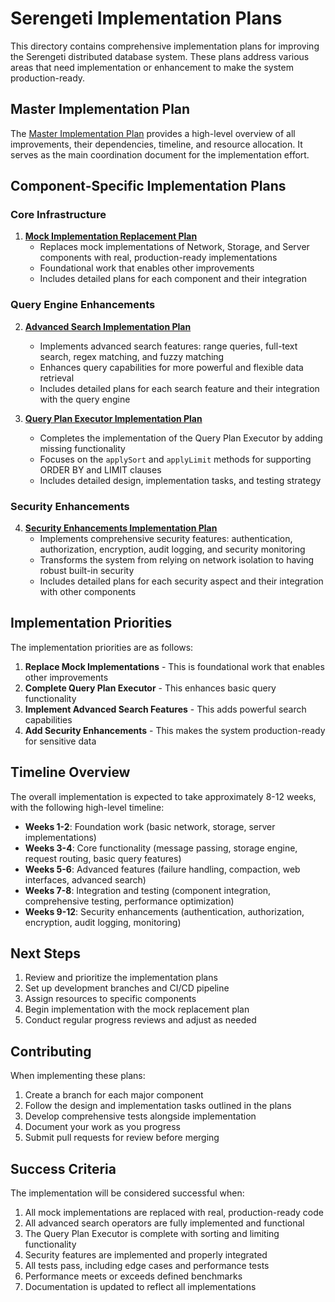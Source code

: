 # Serengeti Implementation Plans

This directory contains comprehensive implementation plans for improving the Serengeti distributed database system. These plans address various areas that need implementation or enhancement to make the system production-ready.

## Master Implementation Plan

The [Master Implementation Plan](MasterImplementationPlan.md) provides a high-level overview of all improvements, their dependencies, timeline, and resource allocation. It serves as the main coordination document for the implementation effort.

## Component-Specific Implementation Plans

### Core Infrastructure

1. [**Mock Implementation Replacement Plan**](MockImplementationReplacementPlan.md)
   - Replaces mock implementations of Network, Storage, and Server components with real, production-ready implementations
   - Foundational work that enables other improvements
   - Includes detailed plans for each component and their integration

### Query Engine Enhancements

2. [**Advanced Search Implementation Plan**](AdvancedSearchImplementationPlan.md)
   - Implements advanced search features: range queries, full-text search, regex matching, and fuzzy matching
   - Enhances query capabilities for more powerful and flexible data retrieval
   - Includes detailed plans for each search feature and their integration with the query engine

3. [**Query Plan Executor Implementation Plan**](QueryPlanExecutorImplementationPlan.md)
   - Completes the implementation of the Query Plan Executor by adding missing functionality
   - Focuses on the `applySort` and `applyLimit` methods for supporting ORDER BY and LIMIT clauses
   - Includes detailed design, implementation tasks, and testing strategy

### Security Enhancements

4. [**Security Enhancements Implementation Plan**](SecurityEnhancementsImplementationPlan.md)
   - Implements comprehensive security features: authentication, authorization, encryption, audit logging, and security monitoring
   - Transforms the system from relying on network isolation to having robust built-in security
   - Includes detailed plans for each security aspect and their integration with other components

## Implementation Priorities

The implementation priorities are as follows:

1. **Replace Mock Implementations** - This is foundational work that enables other improvements
2. **Complete Query Plan Executor** - This enhances basic query functionality
3. **Implement Advanced Search Features** - This adds powerful search capabilities
4. **Add Security Enhancements** - This makes the system production-ready for sensitive data

## Timeline Overview

The overall implementation is expected to take approximately 8-12 weeks, with the following high-level timeline:

- **Weeks 1-2**: Foundation work (basic network, storage, server implementations)
- **Weeks 3-4**: Core functionality (message passing, storage engine, request routing, basic query features)
- **Weeks 5-6**: Advanced features (failure handling, compaction, web interfaces, advanced search)
- **Weeks 7-8**: Integration and testing (component integration, comprehensive testing, performance optimization)
- **Weeks 9-12**: Security enhancements (authentication, authorization, encryption, audit logging, monitoring)

## Next Steps

1. Review and prioritize the implementation plans
2. Set up development branches and CI/CD pipeline
3. Assign resources to specific components
4. Begin implementation with the mock replacement plan
5. Conduct regular progress reviews and adjust as needed

## Contributing

When implementing these plans:

1. Create a branch for each major component
2. Follow the design and implementation tasks outlined in the plans
3. Develop comprehensive tests alongside implementation
4. Document your work as you progress
5. Submit pull requests for review before merging

## Success Criteria

The implementation will be considered successful when:

1. All mock implementations are replaced with real, production-ready code
2. All advanced search operators are fully implemented and functional
3. The Query Plan Executor is complete with sorting and limiting functionality
4. Security features are implemented and properly integrated
5. All tests pass, including edge cases and performance tests
6. Performance meets or exceeds defined benchmarks
7. Documentation is updated to reflect all implementations